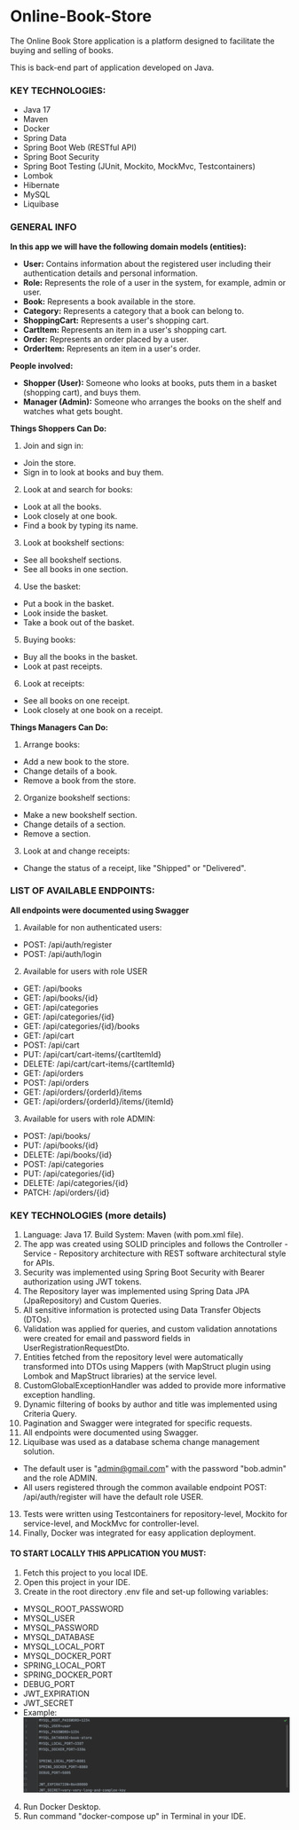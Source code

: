 # Online-Book-Store

The Online Book Store application is a platform designed to facilitate the buying and selling of books. 

This is back-end part of application developed on Java.

### **KEY TECHNOLOGIES:**
- Java 17
- Maven
- Docker
- Spring Data
- Spring Boot Web (RESTful API)
- Spring Boot Security
- Spring Boot Testing (JUnit, Mockito, MockMvc, Testcontainers)
- Lombok
- Hibernate
- MySQL
- Liquibase

### **GENERAL INFO**
**In this app we will have the following domain models (entities):**
- **User:** Contains information about the registered user including their authentication details and personal information.
- **Role:** Represents the role of a user in the system, for example, admin or user.
- **Book:** Represents a book available in the store.
- **Category:** Represents a category that a book can belong to.
- **ShoppingCart:** Represents a user's shopping cart.
- **CartItem:** Represents an item in a user's shopping cart.
- **Order:** Represents an order placed by a user.
- **OrderItem:** Represents an item in a user's order.

**People involved:**
- **Shopper (User):** Someone who looks at books, puts them in a basket (shopping cart), and buys them.
- **Manager (Admin):** Someone who arranges the books on the shelf and watches what gets bought.

**Things Shoppers Can Do:**
1. Join and sign in:
- Join the store.
- Sign in to look at books and buy them.
2. Look at and search for books:
- Look at all the books.
- Look closely at one book.
- Find a book by typing its name.
3. Look at bookshelf sections:
- See all bookshelf sections.
- See all books in one section.
4. Use the basket:
- Put a book in the basket.
- Look inside the basket.
- Take a book out of the basket.
5. Buying books:
- Buy all the books in the basket.
- Look at past receipts.
6. Look at receipts:
- See all books on one receipt.
- Look closely at one book on a receipt.

**Things Managers Can Do:**
1. Arrange books:
- Add a new book to the store.
- Change details of a book.
- Remove a book from the store.
2. Organize bookshelf sections:
- Make a new bookshelf section.
- Change details of a section.
- Remove a section.
3. Look at and change receipts:
- Change the status of a receipt, like "Shipped" or "Delivered".

### **LIST OF AVAILABLE ENDPOINTS:**
**All endpoints were documented using Swagger**
1. Available for non authenticated users:
- POST: /api/auth/register
- POST: /api/auth/login

2. Available for users with role USER
- GET: /api/books
- GET: /api/books/{id}
- GET: /api/categories
- GET: /api/categories/{id}
- GET: /api/categories/{id}/books
- GET: /api/cart
- POST: /api/cart
- PUT: /api/cart/cart-items/{cartItemId}
- DELETE: /api/cart/cart-items/{cartItemId}
- GET: /api/orders
- POST: /api/orders
- GET: /api/orders/{orderId}/items
- GET: /api/orders/{orderId}/items/{itemId}

3. Available for users with role ADMIN:
- POST: /api/books/
- PUT: /api/books/{id}
- DELETE: /api/books/{id}
- POST: /api/categories
- PUT: /api/categories/{id}
- DELETE: /api/categories/{id}
- PATCH: /api/orders/{id}

### KEY TECHNOLOGIES (more details)
1. Language: Java 17. Build System: Maven (with pom.xml file).
2. The app was created using SOLID principles and follows the Controller - Service - Repository architecture with REST software architectural style for APIs.
3. Security was implemented using Spring Boot Security with Bearer authorization using JWT tokens.
4. The Repository layer was implemented using Spring Data JPA (JpaRepository) and Custom Queries.
5. All sensitive information is protected using Data Transfer Objects (DTOs).
6. Validation was applied for queries, and custom validation annotations were created for email and password fields in UserRegistrationRequestDto.
7. Entities fetched from the repository level were automatically transformed into DTOs using Mappers (with MapStruct plugin using Lombok and MapStruct libraries) at the service level.
8. CustomGlobalExceptionHandler was added to provide more informative exception handling.
9. Dynamic filtering of books by author and title was implemented using Criteria Query.
10. Pagination and Swagger were integrated for specific requests.
11. All endpoints were documented using Swagger.
12. Liquibase was used as a database schema change management solution.
- The default user is "admin@gmail.com" with the password "bob.admin" and the role ADMIN.
- All users registered through the common available endpoint POST: /api/auth/register will have the default role USER.
13. Tests were written using Testcontainers for repository-level, Mockito for service-level, and MockMvc for controller-level.
14. Finally, Docker was integrated for easy application deployment.
####     TO START LOCALLY THIS APPLICATION YOU MUST:
1. Fetch this project to you local IDE.
2. Open this project in your IDE.
3. Create in the root directory .env file and set-up following variables:
- MYSQL_ROOT_PASSWORD
- MYSQL_USER
- MYSQL_PASSWORD
- MYSQL_DATABASE
- MYSQL_LOCAL_PORT
- MYSQL_DOCKER_PORT
- SPRING_LOCAL_PORT
- SPRING_DOCKER_PORT
- DEBUG_PORT
- JWT_EXPIRATION
- JWT_SECRET
- Example:
![img_1.png](img_1.png)
4. Run Docker Desktop.
5. Run command "docker-compose up" in Terminal in your IDE.
